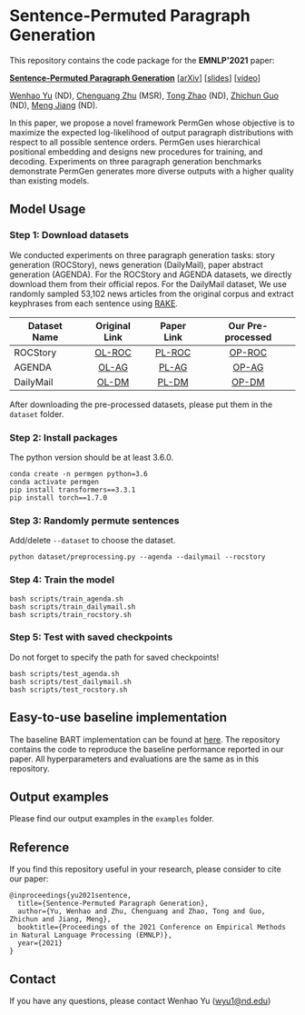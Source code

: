 # Sentence-Permuted Paragraph Generation

This repository contains the code package for the **EMNLP'2021** paper:

**[Sentence-Permuted Paragraph Generation](https://arxiv.org/pdf/2104.07228.pdf)** \[[arXiv](https://arxiv.org/pdf/2104.07228.pdf)\] \[[slides]()\] \[[video]()\]

[Wenhao Yu](https://wyu97.github.io/) (ND), [Chenguang Zhu](https://www.microsoft.com/en-us/research/people/chezhu/) (MSR), [Tong Zhao](https://tzhao.io/) (ND), [Zhichun Guo](https://scholar.google.com/citations?user=BOFfWR0AAAAJ&hl=en&oi=ao) (ND), [Meng Jiang](http://meng-jiang.com/) (ND).

In this paper, we propose a novel framework PermGen whose objective is to maximize the expected log-likelihood of output paragraph distributions with respect to all possible sentence orders. PermGen uses hierarchical positional embedding and designs new procedures for training, and decoding. Experiments on three paragraph generation benchmarks demonstrate PermGen generates more diverse outputs with a higher quality than existing models.

## Model Usage 

### Step 1: Download datasets
We conducted experiments on three paragraph generation tasks: story generation (ROCStory), news generation (DailyMail), paper abstract generation (AGENDA). For the ROCStory and AGENDA datasets, we directly download them from their official repos. For the DailyMail dataset, We use randomly sampled 53,102 news articles from the original corpus and extract keyphrases from each sentence using [RAKE](https://citeseerx.ist.psu.edu/viewdoc/download?doi=10.1.1.657.8134&rep=rep1&type=pdf). 


| Dataset Name | Original Link | Paper Link | Our Pre-processed | 
| ---------- | :-----------:  | :-----------: | :-----------: |
| ROCStory | [OL-ROC](https://bitbucket.org/VioletPeng/language-model/src/master/) | [PL-ROC](https://arxiv.org/pdf/1811.05701.pdf) | [OP-ROC](https://drive.google.com/drive/folders/1hQ4OMdJZCe9DhzLpv5Wkg-2rufVFePpE?usp=sharing) |
| AGENDA | [OL-AG](https://github.com/rikdz/GraphWriter) | [PL-AG](https://arxiv.org/pdf/1904.02342.pdf) | [OP-AG](https://drive.google.com/drive/folders/1ydkQSBuHlkteGN07Ul57_Qdz64N2zTJu?usp=sharing) |
| DailyMail | [OL-DM](https://www.tensorflow.org/datasets/catalog/cnn_dailymail) | [PL-DM](https://arxiv.org/pdf/1704.04368.pdf) | [OP-DM](https://drive.google.com/drive/folders/1GXColf7nfNAC5E0NCGBHgijzwR8wQqUj?usp=sharing) |

After downloading the pre-processed datasets, please put them in the `dataset` folder. 


### Step 2: Install packages
The python version should be at least 3.6.0.
```
conda create -n permgen python=3.6
conda activate permgen
pip install transformers==3.3.1
pip install torch==1.7.0
```

### Step 3: Randomly permute sentences
Add/delete `--dataset` to choose the dataset.
```
python dataset/preprocessing.py --agenda --dailymail --rocstory
```

### Step 4: Train the model
```
bash scripts/train_agenda.sh
bash scripts/train_dailymail.sh
bash scripts/train_rocstory.sh
```

### Step 5: Test with saved checkpoints
Do not forget to specify the path for saved checkpoints!
```
bash scripts/test_agenda.sh
bash scripts/test_dailymail.sh
bash scripts/test_rocstory.sh
```

## Easy-to-use baseline implementation 

The baseline BART implementation can be found at [here](https://github.com/wyu97/Easy-use-BART). The repository contains the code to reproduce the baseline performance reported in our paper. All hyperparameters and evaluations are the same as in this repository.

## Output examples

Please find our output examples in the `examples` folder.

## Reference
If you find this repository useful in your research, please consider to cite our paper:

```
@inproceedings{yu2021sentence,
  title={Sentence-Permuted Paragraph Generation},
  author={Yu, Wenhao and Zhu, Chenguang and Zhao, Tong and Guo, Zhichun and Jiang, Meng},
  booktitle={Proceedings of the 2021 Conference on Empirical Methods in Natural Language Processing (EMNLP)},
  year={2021}
}
```

## Contact
If you have any questions, please contact Wenhao Yu (wyu1@nd.edu)
